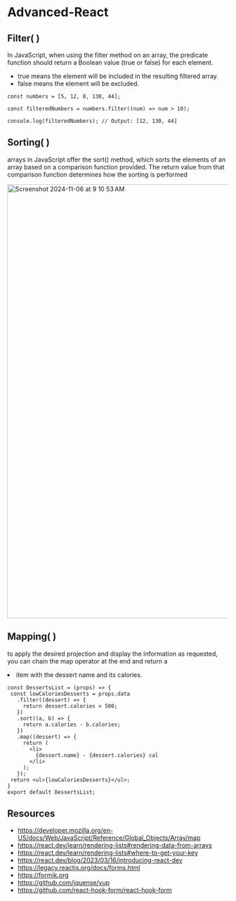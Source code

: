 # Advanced-React
## Filter( )
In JavaScript, when using the filter method on an array, the predicate function should return a Boolean value (true or false) for each element.

- true means the element will be included in the resulting filtered array.
- false means the element will be excluded.

```
const numbers = [5, 12, 8, 130, 44];

const filteredNumbers = numbers.filter((num) => num > 10);

console.log(filteredNumbers); // Output: [12, 130, 44]
```

## Sorting( )
arrays in JavaScript offer the sort() method, which sorts the elements of an array based on a comparison function provided. The return value from that comparison function determines how the sorting is performed

<img width="988" alt="Screenshot 2024-11-06 at 9 10 53 AM" src="https://github.com/user-attachments/assets/9a69a506-9ffe-43fc-9214-13f0e900bd8f">

## Mapping( )
to apply the desired projection and display the information as requested, you can chain the map operator at the end and return a <li> item with the dessert name and its calories.
```
const DessertsList = (props) => {
 const lowCaloriesDesserts = props.data
   .filter((dessert) => {
     return dessert.calories < 500;
   })
   .sort((a, b) => { 
     return a.calories - b.calories; 
   })
   .map((dessert) => { 
     return ( 
       <li>
         {dessert.name} - {dessert.calories} cal 
       </li> 
     ); 
   }); 
 return <ul>{lowCaloriesDesserts}</ul>; 
}
export default DessertsList;
```
## Resources
 - https://developer.mozilla.org/en-US/docs/Web/JavaScript/Reference/Global_Objects/Array/map
 - https://react.dev/learn/rendering-lists#rendering-data-from-arrays
 - https://react.dev/learn/rendering-lists#where-to-get-your-key
 - https://react.dev/blog/2023/03/16/introducing-react-dev
 - https://legacy.reactjs.org/docs/forms.html
 - https://formik.org
 - https://github.com/jquense/yup
 - https://github.com/react-hook-form/react-hook-form
